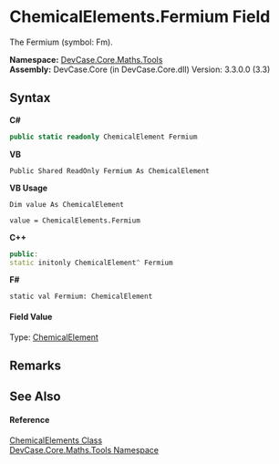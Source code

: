# ChemicalElements.Fermium Field
 

The Fermium (symbol: Fm).

**Namespace:**&nbsp;<a href="N_DevCase_Core_Maths_Tools">DevCase.Core.Maths.Tools</a><br />**Assembly:**&nbsp;DevCase.Core (in DevCase.Core.dll) Version: 3.3.0.0 (3.3)

## Syntax

**C#**<br />
``` C#
public static readonly ChemicalElement Fermium
```

**VB**<br />
``` VB
Public Shared ReadOnly Fermium As ChemicalElement
```

**VB Usage**<br />
``` VB Usage
Dim value As ChemicalElement

value = ChemicalElements.Fermium

```

**C++**<br />
``` C++
public:
static initonly ChemicalElement^ Fermium
```

**F#**<br />
``` F#
static val Fermium: ChemicalElement
```


#### Field Value
Type: <a href="T_DevCase_Core_Maths_ChemicalElement">ChemicalElement</a>

## Remarks


## See Also


#### Reference
<a href="T_DevCase_Core_Maths_Tools_ChemicalElements">ChemicalElements Class</a><br /><a href="N_DevCase_Core_Maths_Tools">DevCase.Core.Maths.Tools Namespace</a><br />